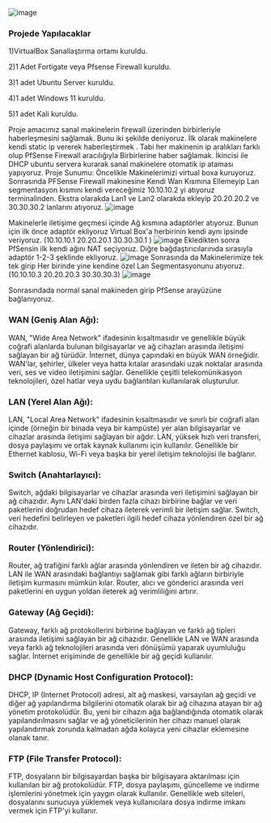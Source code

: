 ![image](https://github.com/hasankilic0663/DHCP-Server-with-PFSense/assets/101570706/1b2d3813-fdc9-494f-9457-9269b37b3619)
### Projede Yapılacaklar

1)VirtualBox Sanallaştırma ortamı kuruldu.

2)1 Adet Fortigate veya Pfsense Firewall kuruldu.

3)1 adet Ubuntu Server kuruldu.

4)1 adet Windows 11 kuruldu.

5)1 adet Kali  kuruldu.

Proje amacımız sanal makinelerin firewall üzerinden birbirleriyle haberleşmesini sağlamak. Bunu iki şekilde deniyoruz. İlk olarak makinelere kendi static ip vererek haberleştirmek . Tabi her makinenin ip aralıkları farklı olup PfSense Firewall aracılığıyla Birbirlerine haber sağlamak. İkincisi ile DHCP ubuntu servera kurarak sanal makinelere otomatik ip ataması yapıyoruz. 
Proje Sunumu: Öncelikle Makinelerimizi virtual boxa kuruyoruz. Sonrasında PFSense Firewall makinesine Kendi Wan Kısmına Ellemeyip Lan segmentasyon  kısmını kendi vereceğimiz 10.10.10.2 yi atıyoruz terminalinden.
Ekstra olarakda Lan1 ve Lan2 olarakda ekleyip 20.20.20.2 ve 30.30.30.2 lanlarını atıyoruz. 
![image](https://github.com/hasankilic0663/DHCP-Server-with-PFSense/assets/101570706/a2a2024e-eccb-4e88-aa59-01cf4bbb35cd)

Makinelerle iletişime geçmesi içinde Ağ kısmına adaptörler atıyoruz. Bunun için ilk önce adaptör ekliyoruz Virtual Box'a herbirinin kendi aynı ipsinde veriyoruz. (10.10.10.1 20.20.20.1 30.30.30.1 )
![image](https://github.com/hasankilic0663/DHCP-Server-with-PFSense/assets/101570706/8360bc55-ac34-4ebe-8bef-a17ad9282773)
Ekledikten sonra PfSensin ilk kendi ağını NAT seçiyoruz. Diğre bağdaştırıcılarınıda sırasıyla adaptör 1-2-3 şeklinde ekliyoruz.
![image](https://github.com/hasankilic0663/DHCP-Server-with-PFSense/assets/101570706/5c92abeb-8d77-44cf-ba7e-7057d1ccd637)
Sonrasında da Makinelerimize tek tek girip Her birinde yine kendine özel Lan Segmentasyonunu atıyoruz. (10.10.10.3 20.20.20.3 30.30.30.3)
![image](https://github.com/hasankilic0663/DHCP-Server-with-PFSense/assets/101570706/b3c5ced6-ce98-44c7-a439-b04c05121b50)

Sonrasındada normal sanal makineden girip PfSense arayüzüne bağlanıyoruz.

### WAN (Geniş Alan Ağı):
WAN, "Wide Area Network" ifadesinin kısaltmasıdır ve genellikle büyük coğrafi alanlarda bulunan bilgisayarlar ve ağ cihazları arasında iletişimi sağlayan bir ağ türüdür. İnternet, dünya çapındaki en büyük WAN örneğidir. WAN'lar, şehirler, ülkeler veya hatta kıtalar arasındaki uzak noktalar arasında veri, ses ve video iletişimini sağlar. Genellikle çeşitli telekomünikasyon teknolojileri, özel hatlar veya uydu bağlantıları kullanılarak oluşturulur.

### LAN (Yerel Alan Ağı):
LAN, "Local Area Network" ifadesinin kısaltmasıdır ve sınırlı bir coğrafi alan içinde (örneğin bir binada veya bir kampüste) yer alan bilgisayarlar ve cihazlar arasında iletişimi sağlayan bir ağdır. LAN, yüksek hızlı veri transferi, dosya paylaşımı ve ortak kaynak kullanımı için kullanılır. Genellikle bir Ethernet kablosu, Wi-Fi veya başka bir yerel iletişim teknolojisi ile bağlanır.

### Switch (Anahtarlayıcı):
Switch, ağdaki bilgisayarlar ve cihazlar arasında veri iletişimini sağlayan bir ağ cihazıdır. Aynı LAN'daki birden fazla cihazı birbirine bağlar ve veri paketlerini doğrudan hedef cihaza ileterek verimli bir iletişim sağlar. Switch, veri hedefini belirleyen ve paketleri ilgili hedef cihaza yönlendiren özel bir ağ cihazıdır.

### Router (Yönlendirici):
Router, ağ trafiğini farklı ağlar arasında yönlendiren ve ileten bir ağ cihazıdır. LAN ile WAN arasındaki bağlantıyı sağlamak gibi farklı ağların birbiriyle iletişim kurmasını mümkün kılar. Router, alıcı ve gönderici arasında veri paketlerini en uygun yoldan ileterek ağ verimliliğini artırır.

### Gateway (Ağ Geçidi):
Gateway, farklı ağ protokollerini birbirine bağlayan ve farklı ağ tipleri arasında iletişimi sağlayan bir ağ cihazıdır. Genellikle LAN ve WAN arasında veya farklı ağ teknolojileri arasında veri dönüşümü yaparak uyumluluğu sağlar. İnternet erişiminde de genellikle bir ağ geçidi kullanılır.

### DHCP (Dynamic Host Configuration Protocol):
DHCP, IP (Internet Protocol) adresi, alt ağ maskesi, varsayılan ağ geçidi ve diğer ağ yapılandırma bilgilerini otomatik olarak bir ağ cihazına atayan bir ağ yönetim protokolüdür. Bu, yeni bir cihazın ağa bağlandığında otomatik olarak yapılandırılmasını sağlar ve ağ yöneticilerinin her cihazı manuel olarak yapılandırmak zorunda kalmadan ağda kolayca yeni cihazlar eklemesine olanak tanır.

### FTP (File Transfer Protocol):
FTP, dosyaların bir bilgisayardan başka bir bilgisayara aktarılması için kullanılan bir ağ protokolüdür. FTP, dosya paylaşımı, güncelleme ve indirme işlemlerini yönetmek için yaygın olarak kullanılır. Genellikle web siteleri, dosyalarını sunucuya yüklemek veya kullanıcılara dosya indirme imkanı vermek için FTP'yi kullanır.
